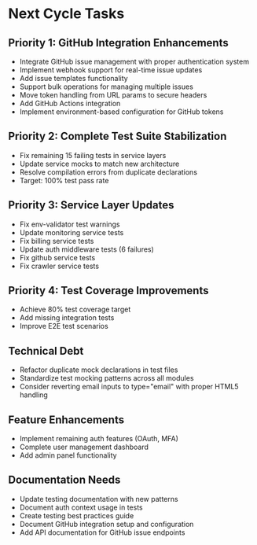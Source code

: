 # Next Cycle Tasks

## Priority 1: GitHub Integration Enhancements
- Integrate GitHub issue management with proper authentication system
- Implement webhook support for real-time issue updates
- Add issue templates functionality
- Support bulk operations for managing multiple issues
- Move token handling from URL params to secure headers
- Add GitHub Actions integration
- Implement environment-based configuration for GitHub tokens

## Priority 2: Complete Test Suite Stabilization
- Fix remaining 15 failing tests in service layers
- Update service mocks to match new architecture  
- Resolve compilation errors from duplicate declarations
- Target: 100% test pass rate

## Priority 3: Service Layer Updates
- Fix env-validator test warnings
- Update monitoring service tests
- Fix billing service tests  
- Update auth middleware tests (6 failures)
- Fix github service tests
- Fix crawler service tests

## Priority 4: Test Coverage Improvements  
- Achieve 80% test coverage target
- Add missing integration tests
- Improve E2E test scenarios

## Technical Debt
- Refactor duplicate mock declarations in test files
- Standardize test mocking patterns across all modules
- Consider reverting email inputs to type="email" with proper HTML5 handling

## Feature Enhancements
- Implement remaining auth features (OAuth, MFA)
- Complete user management dashboard
- Add admin panel functionality

## Documentation Needs
- Update testing documentation with new patterns
- Document auth context usage in tests
- Create testing best practices guide
- Document GitHub integration setup and configuration
- Add API documentation for GitHub issue endpoints